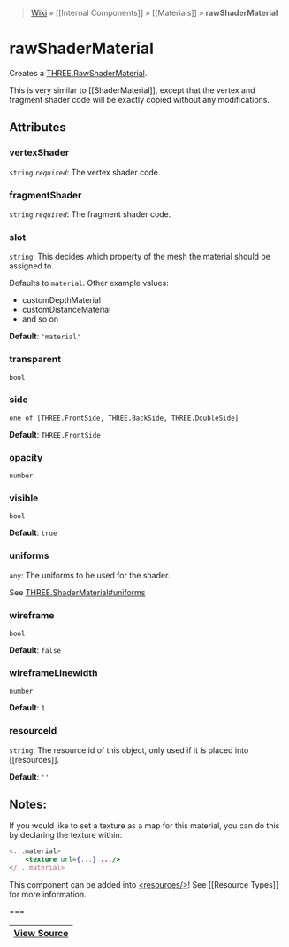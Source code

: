 > [Wiki](Home) » [[Internal Components]] » [[Materials]] » **rawShaderMaterial**

# rawShaderMaterial

Creates a [THREE.RawShaderMaterial](http://threejs.org/docs/#Reference/Materials/RawShaderMaterial).

This is very similar to [[ShaderMaterial]], except that
the vertex and fragment shader code will be exactly copied without any modifications.

## Attributes

### vertexShader
``` string ``` *``` required ```*: The vertex shader code.

### fragmentShader
``` string ``` *``` required ```*: The fragment shader code.

### slot
``` string ```: This decides which property of the mesh the material should be assigned to.

Defaults to `material`. Other example values:
- customDepthMaterial
- customDistanceMaterial
- and so on

**Default**: `'material'`

### transparent
``` bool ```

### side
``` one of [THREE.FrontSide, THREE.BackSide, THREE.DoubleSide] ```

**Default**: `THREE.FrontSide`

### opacity
``` number ```

### visible
``` bool ```

**Default**: `true`

### uniforms
``` any ```: The uniforms to be used for the shader.

See [THREE.ShaderMaterial#uniforms](http://threejs.org/docs/#Reference/Materials/ShaderMaterial.uniforms)

### wireframe
``` bool ```

**Default**: `false`

### wireframeLinewidth
``` number ```

**Default**: `1`

### resourceId
``` string ```: The resource id of this object, only used if it is placed into [[resources]].

**Default**: `''`

## Notes:

If you would like to set a texture as a map for this material, 
you can do this by declaring the texture within:

```jsx
<...material>
    <texture url={...} .../>
</...material>
```

This component can be added into [&lt;resources/&gt;](resources)! See [[Resource Types]] for more information.

===

|**[View Source](../blob/master/src/lib/descriptors/Material/RawShaderMaterialDescriptor.js)**|
 ---|
